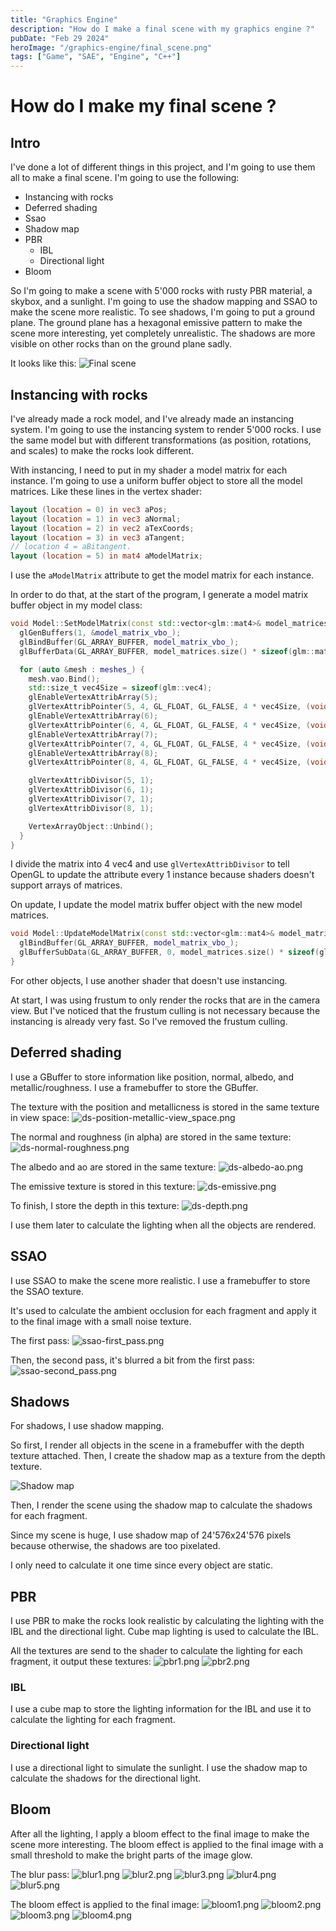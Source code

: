 ```yaml
---
title: "Graphics Engine"
description: "How do I make a final scene with my graphics engine ?"
pubDate: "Feb 29 2024"
heroImage: "/graphics-engine/final_scene.png"
tags: ["Game", "SAE", "Engine", "C++"]
---
```


# How do I make my final scene ?

## Intro

I've done a lot of different things in this project, and I'm going to use them all to make a final scene. I'm going to
use the following:

- Instancing with rocks
- Deferred shading
- Ssao
- Shadow map
- PBR
    - IBL
    - Directional light
- Bloom

So I'm going to make a scene with 5'000 rocks with rusty PBR material, a skybox, and a sunlight. I'm going to use the
shadow mapping and SSAO to make the scene more realistic.
To see shadows, I'm going to put a ground plane. The ground plane has a hexagonal emissive pattern to make the scene
more interesting, yet completely unrealistic. The shadows are more visible on other rocks than on the ground plane
sadly.

It looks like this:
![Final scene](/graphics-engine/final_scene.png)

## Instancing with rocks

I've already made a rock model, and I've already made an instancing system. I'm going to use the instancing system to
render 5'000 rocks.
I use the same model but with different transformations (as position, rotations, and scales) to make the rocks look
different.

With instancing, I need to put in my shader a model matrix for each instance. I'm going to use a uniform buffer object
to store all the model matrices.
Like these lines in the vertex shader:

```glsl
layout (location = 0) in vec3 aPos;
layout (location = 1) in vec3 aNormal;
layout (location = 2) in vec2 aTexCoords;
layout (location = 3) in vec3 aTangent;
// location 4 = aBitangent.
layout (location = 5) in mat4 aModelMatrix;
```

I use the `aModelMatrix` attribute to get the model matrix for each instance.

In order to do that, at the start of the program, I generate a model matrix buffer object in my model class:

```cpp
void Model::SetModelMatrix(const std::vector<glm::mat4>& model_matrices, GLenum buffer_usage) noexcept {
  glGenBuffers(1, &model_matrix_vbo_);
  glBindBuffer(GL_ARRAY_BUFFER, model_matrix_vbo_);
  glBufferData(GL_ARRAY_BUFFER, model_matrices.size() * sizeof(glm::mat4), &model_matrices[0], buffer_usage);

  for (auto &mesh : meshes_) {
    mesh.vao.Bind();
    std::size_t vec4Size = sizeof(glm::vec4);
    glEnableVertexAttribArray(5);
    glVertexAttribPointer(5, 4, GL_FLOAT, GL_FALSE, 4 * vec4Size, (void *) 0);
    glEnableVertexAttribArray(6);
    glVertexAttribPointer(6, 4, GL_FLOAT, GL_FALSE, 4 * vec4Size, (void *) (vec4Size));
    glEnableVertexAttribArray(7);
    glVertexAttribPointer(7, 4, GL_FLOAT, GL_FALSE, 4 * vec4Size, (void *) (2 * vec4Size));
    glEnableVertexAttribArray(8);
    glVertexAttribPointer(8, 4, GL_FLOAT, GL_FALSE, 4 * vec4Size, (void *) (3 * vec4Size));

    glVertexAttribDivisor(5, 1);
    glVertexAttribDivisor(6, 1);
    glVertexAttribDivisor(7, 1);
    glVertexAttribDivisor(8, 1);

    VertexArrayObject::Unbind();
  }
}
```

I divide the matrix into 4 vec4 and use `glVertexAttribDivisor` to tell OpenGL to update the attribute every 1 instance
because shaders doesn't support arrays of matrices.

On update, I update the model matrix buffer object with the new model matrices.

```cpp
void Model::UpdateModelMatrix(const std::vector<glm::mat4>& model_matrices) const noexcept {
  glBindBuffer(GL_ARRAY_BUFFER, model_matrix_vbo_);
  glBufferSubData(GL_ARRAY_BUFFER, 0, model_matrices.size() * sizeof(glm::mat4), model_matrices.data());
}
```

For other objects, I use another shader that doesn't use instancing.

At start, I was using frustum to only render the rocks that are in the camera view. But I've noticed that the frustum
culling is not necessary because the instancing is already very fast. So I've removed the frustum culling.

## Deferred shading
I use a GBuffer to store information like position, normal, albedo, and metallic/roughness. I use a framebuffer to store
the GBuffer.

The texture with the position and metallicness is stored in the same texture in view space:
![ds-position-metallic-view_space.png](/graphics-engine/ds-position-metallic-view_space.png)

The normal and roughness (in alpha) are stored in the same texture:
![ds-normal-roughness.png](/graphics-engine/ds-normal-roughness-in-alpha.png)

The albedo and ao are stored in the same texture:
![ds-albedo-ao.png](/graphics-engine/ds-albedo-ao.png)

The emissive texture is stored in this texture:
![ds-emissive.png](/graphics-engine/ds-emissive.png)

To finish, I store the depth in this texture:
![ds-depth.png](/graphics-engine/ds-depth_map.png)

I use them later to calculate the lighting when all the objects are rendered.

## SSAO
I use SSAO to make the scene more realistic. I use a framebuffer to store the SSAO texture.

It's used to calculate the ambient occlusion for each fragment and apply it to the final image with a small noise texture.

The first pass:
![ssao-first_pass.png](/graphics-engine/ssao-first_pass.png)

Then, the second pass, it's blurred a bit from the first pass:
![ssao-second_pass.png](/graphics-engine/ssao-second_pass.png)

## Shadows

For shadows, I use shadow mapping.

So first, I render all objects in the scene in a framebuffer with the depth texture attached.
Then, I create the shadow map as a texture from the depth texture.

![Shadow map](/graphics-engine/shadow_map.png)

Then, I render the scene using the shadow map to calculate the shadows for each fragment.

Since my scene is huge, I use shadow map of 24'576x24'576 pixels because otherwise, the shadows are too pixelated.

I only need to calculate it one time since every object are static.

## PBR
I use PBR to make the rocks look realistic by calculating the lighting with the IBL and the directional light.
Cube map lighting is used to calculate the IBL.

All the textures are send to the shader to calculate the lighting for each fragment, it output these textures:
![pbr1.png](/graphics-engine/pbr1.png)
![pbr2.png](/graphics-engine/pbr2.png)

### IBL
I use a cube map to store the lighting information for the IBL and use it to calculate the lighting for each fragment.

### Directional light
I use a directional light to simulate the sunlight. I use the shadow map to calculate the shadows for the directional
light.

## Bloom
After all the lighting, I apply a bloom effect to the final image to make the scene more interesting.
The bloom effect is applied to the final image with a small threshold to make the bright parts of the image glow.

The blur pass:
![blur1.png](/graphics-engine/blur1.png)
![blur2.png](/graphics-engine/blur2.png)
![blur3.png](/graphics-engine/blur3.png)
![blur4.png](/graphics-engine/blur4.png)
![blur5.png](/graphics-engine/blur5.png)

The bloom effect is applied to the final image:
![bloom1.png](/graphics-engine/bloom1.png)
![bloom2.png](/graphics-engine/bloom2.png)
![bloom3.png](/graphics-engine/bloom3.png)
![bloom4.png](/graphics-engine/bloom4.png)